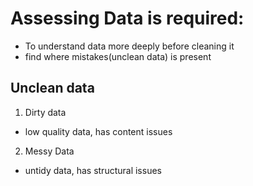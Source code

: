 # Assessing Data is required:
- To understand data more deeply before cleaning it
- find where mistakes(unclean data) is present

## Unclean data 

1. Dirty data
  - low quality data, has content issues

2. Messy Data 
  - untidy data, has structural issues
